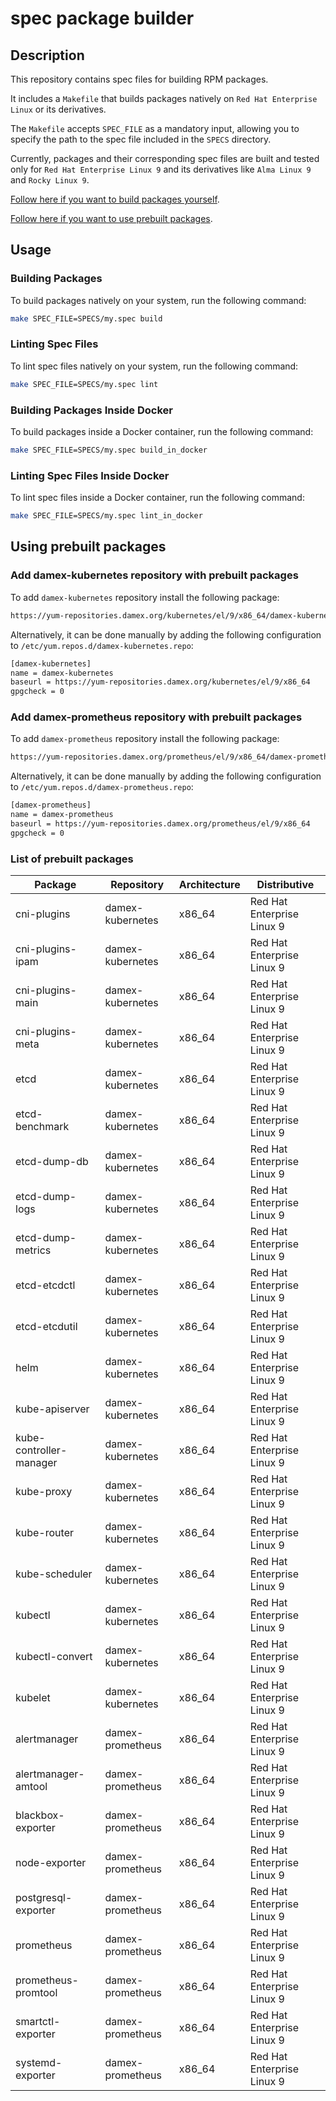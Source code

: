 # spec package builder

## Description

This repository contains spec files for building RPM packages.

It includes a `Makefile` that builds packages natively on `Red Hat Enterprise Linux` or its derivatives.

The `Makefile` accepts `SPEC_FILE` as a mandatory input, allowing you to specify the path to the spec file included in the `SPECS` directory.

Currently, packages and their corresponding spec files are built and tested only for `Red Hat Enterprise Linux 9` and its derivatives like `Alma Linux 9` and `Rocky Linux 9`.

[Follow here if you want to build packages yourself](#Usage).

[Follow here if you want to use prebuilt packages](#Using-prebuilt-packages).

## Usage

### Building Packages

To build packages natively on your system, run the following command:

```sh
make SPEC_FILE=SPECS/my.spec build
```

### Linting Spec Files

To lint spec files natively on your system, run the following command:

```sh
make SPEC_FILE=SPECS/my.spec lint
```

### Building Packages Inside Docker

To build packages inside a Docker container, run the following command:

```sh
make SPEC_FILE=SPECS/my.spec build_in_docker
```

### Linting Spec Files Inside Docker

To lint spec files inside a Docker container, run the following command:

```sh
make SPEC_FILE=SPECS/my.spec lint_in_docker
```

## Using prebuilt packages

### Add damex-kubernetes repository with prebuilt packages

To add `damex-kubernetes` repository install the following package:

```sh
https://yum-repositories.damex.org/kubernetes/el/9/x86_64/damex-kubernetes-release-0.1.0-1.el9.x86_64.rpm
```

Alternatively, it can be done manually by adding the following configuration to `/etc/yum.repos.d/damex-kubernetes.repo`:

```sh
[damex-kubernetes]
name = damex-kubernetes
baseurl = https://yum-repositories.damex.org/kubernetes/el/9/x86_64
gpgcheck = 0
```

### Add damex-prometheus repository with prebuilt packages

To add `damex-prometheus` repository install the following package:

```sh
https://yum-repositories.damex.org/prometheus/el/9/x86_64/damex-prometheus-release-0.1.0-1.el9.x86_64.rpm
```

Alternatively, it can be done manually by adding the following configuration to `/etc/yum.repos.d/damex-prometheus.repo`:

```sh
[damex-prometheus]
name = damex-prometheus
baseurl = https://yum-repositories.damex.org/prometheus/el/9/x86_64
gpgcheck = 0
```

### List of prebuilt packages

| Package              | Repository | Architecture | Distributive              |
|----------------------|------------|--------------|---------------------------|
| cni-plugins          | damex-kubernetes | x86_64       | Red Hat Enterprise Linux 9|
| cni-plugins-ipam     | damex-kubernetes | x86_64       | Red Hat Enterprise Linux 9|
| cni-plugins-main     | damex-kubernetes | x86_64       | Red Hat Enterprise Linux 9|
| cni-plugins-meta     | damex-kubernetes | x86_64       | Red Hat Enterprise Linux 9|
| etcd                 | damex-kubernetes | x86_64       | Red Hat Enterprise Linux 9|
| etcd-benchmark       | damex-kubernetes | x86_64       | Red Hat Enterprise Linux 9|
| etcd-dump-db         | damex-kubernetes | x86_64       | Red Hat Enterprise Linux 9|
| etcd-dump-logs       | damex-kubernetes | x86_64       | Red Hat Enterprise Linux 9|
| etcd-dump-metrics    | damex-kubernetes | x86_64       | Red Hat Enterprise Linux 9|
| etcd-etcdctl         | damex-kubernetes | x86_64       | Red Hat Enterprise Linux 9|
| etcd-etcdutil        | damex-kubernetes | x86_64       | Red Hat Enterprise Linux 9|
| helm                 | damex-kubernetes | x86_64       | Red Hat Enterprise Linux 9|
| kube-apiserver       | damex-kubernetes | x86_64       | Red Hat Enterprise Linux 9|
| kube-controller-manager | damex-kubernetes | x86_64   | Red Hat Enterprise Linux 9|
| kube-proxy           | damex-kubernetes | x86_64       | Red Hat Enterprise Linux 9|
| kube-router          | damex-kubernetes | x86_64       | Red Hat Enterprise Linux 9|
| kube-scheduler       | damex-kubernetes | x86_64       | Red Hat Enterprise Linux 9|
| kubectl              | damex-kubernetes | x86_64       | Red Hat Enterprise Linux 9|
| kubectl-convert      | damex-kubernetes | x86_64       | Red Hat Enterprise Linux 9|
| kubelet              | damex-kubernetes | x86_64       | Red Hat Enterprise Linux 9|
| alertmanager           | damex-prometheus | x86_64       | Red Hat Enterprise Linux 9|
| alertmanager-amtool    | damex-prometheus | x86_64       | Red Hat Enterprise Linux 9|
| blackbox-exporter      | damex-prometheus | x86_64       | Red Hat Enterprise Linux 9|
| node-exporter          | damex-prometheus | x86_64       | Red Hat Enterprise Linux 9|
| postgresql-exporter    | damex-prometheus | x86_64       | Red Hat Enterprise Linux 9|
| prometheus             | damex-prometheus | x86_64       | Red Hat Enterprise Linux 9|
| prometheus-promtool    | damex-prometheus | x86_64       | Red Hat Enterprise Linux 9|
| smartctl-exporter      | damex-prometheus | x86_64       | Red Hat Enterprise Linux 9|
| systemd-exporter       | damex-prometheus | x86_64       | Red Hat Enterprise Linux 9|
